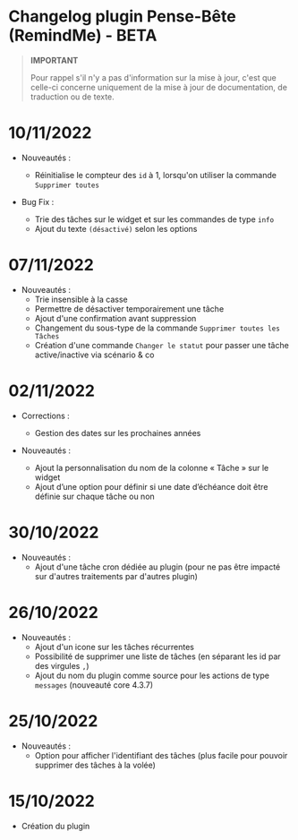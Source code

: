 # Changelog plugin Pense-Bête (RemindMe) - BETA

>**IMPORTANT**
>
>Pour rappel s'il n'y a pas d'information sur la mise à jour, c'est que celle-ci concerne uniquement de la mise à jour de documentation, de traduction ou de texte.

# 10/11/2022

- Nouveautés :
  - Réinitialise le compteur des `id` à 1, lorsqu'on utiliser la commande `Supprimer toutes`

- Bug Fix :
  - Trie des tâches sur le widget et sur les commandes de type `info`
  - Ajout du texte `(désactivé)` selon les options

# 07/11/2022

- Nouveautés :
  - Trie insensible à la casse
  - Permettre de désactiver temporairement une tâche
  - Ajout d'une confirmation avant suppression
  - Changement du sous-type de la commande `Supprimer toutes les Tâches`
  - Création d'une commande `Changer le statut` pour passer une tâche active/inactive via scénario & co

# 02/11/2022

- Corrections :
  - Gestion des dates sur les prochaines années

- Nouveautés :
  - Ajout la personnalisation du nom de la colonne « Tâche » sur le widget
  - Ajout d’une option pour définir si une date d’échéance doit être définie sur chaque tâche ou non

# 30/10/2022

- Nouveautés :
  - Ajout d'une tâche cron dédiée au plugin (pour ne pas être impacté sur d'autres traitements par d'autres plugin)

# 26/10/2022

- Nouveautés :
  - Ajout d'un icone sur les tâches récurrentes
  - Possibilité de supprimer une liste de tâches (en séparant les id par des virgules `,`)
  - Ajout du nom du plugin comme source pour les actions de type `messages` (nouveauté core 4.3.7)

# 25/10/2022

- Nouveautés :
  - Option pour afficher l'identifiant des tâches (plus facile pour pouvoir supprimer des tâches à la volée)

# 15/10/2022  

- Création du plugin
